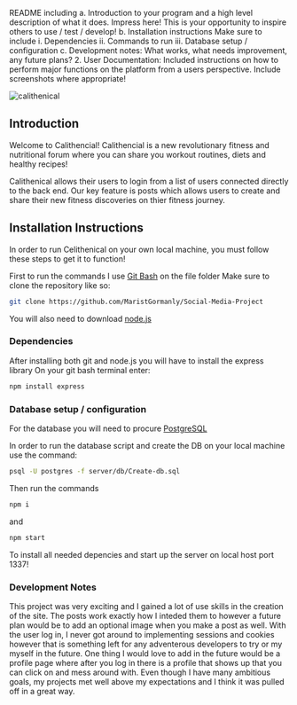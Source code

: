 README including
a. Introduction to your program and a high level description of what it does.
Impress here! This is your opportunity to inspire others to use / test / develop!
b. Installation instructions Make sure to include
i. Dependencies
ii. Commands to run
iii. Database setup / configuration
c. Development notes: What works, what needs improvement, any future plans?
2. User Documentation: Included instructions on how to perform major functions on the
platform from a users perspective. Include screenshots where appropriate!

![calithenical](https://user-images.githubusercontent.com/79229838/168113409-15347958-362f-469b-a90f-f01a60cedda4.jpg)

## Introduction
Welcome to Calithencial! Calithencial is a new revolutionary fitness and nutritional forum where you can share you workout routines, diets and healthy recipes!

Calithenical allows their users to login from a list of users connected directly to the back end. Our key feature is posts which allows users to create and share their new fitness discoveries on thier fitness journey.
## Installation Instructions
In order to run Celithenical on your own local machine, you must follow these steps to get it to function!

First to run the commands I use [Git Bash](https://git-scm.com/) on the file folder 
Make sure to clone the repository like so:

```bash 
git clone https://github.com/MaristGormanly/Social-Media-Project
```
You will also need to download [node.js](https://nodejs.org/en/)
### Dependencies
After installing both git and node.js you will have to install the express library
On your git bash terminal enter:

```bash 
npm install express
```
### Database setup / configuration
For the database you will need to procure [PostgreSQL](https://www.postgresql.org/download/)

In order to run the database script and create the DB on your local machine use the command:
```bash
psql -U postgres -f server/db/Create-db.sql
```
Then run the commands 
```bash
npm i
```
and
```bash
npm start
```
To install all needed depencies and start up the server on local host port 1337!
### Development Notes
This project was very exciting and I gained a lot of use skills in the creation of the site. The posts work exactly how I inteded them to however a future plan would be to add an optional image when you make a post as well. 
With the user log in, I never got around to implementing sessions and cookies however that is something left for any adventerous developers to try or my myself in the future. 
One thing I would love to add in the future would be a profile page where after you log in there is a profile that shows up that you can click on and mess around with.
Even though I have many ambitious goals, my projects met well above my expectations and I think it was pulled off in a great way. 


